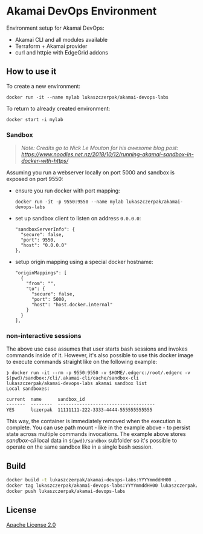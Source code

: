 # Akamai DevOps Environment

Environment setup for Akamai DevOps:

- Akamai CLI and all modules available
- Terraform + Akamai provider
- curl and httpie with EdgeGrid addons

## How to use it

To create a new environment:

```
docker run -it --name mylab lukaszczerpak/akamai-devops-labs
```

To return to already created environment:

```
docker start -i mylab
```

### Sandbox

> *Note: Credits go to Nick Le Mouton for his awesome blog post: <https://www.noodles.net.nz/2018/10/12/running-akamai-sandbox-in-docker-with-https/>*

Assuming you run a webserver locally on port 5000 and sandbox is exposed on port 9550:

- ensure you run docker with port mapping:
  ```
  docker run -it -p 9550:9550 --name mylab lukaszczerpak/akamai-devops-labs
  ```

- set up sandbox client to listen on address `0.0.0.0`:
  ```
  "sandboxServerInfo": {
    "secure": false,
    "port": 9550,
    "host": "0.0.0.0"
  },
  ```

- setup origin mapping using a special docker hostname:
  ```
  "originMappings": [
    {
      "from": "",
      "to": {
        "secure": false,
        "port": 5000,
        "host": "host.docker.internal"
      }
    }
  ],
  ```

### non-interactive sessions

The above use case assumes that user starts bash sessions and invokes commands inside of it. However, it's also possible to use this docker image to execute commands straight like on the following example:

```
❯ docker run -it --rm -p 9550:9550 -v $HOME/.edgerc:/root/.edgerc -v $(pwd)/sandbox:/cli/.akamai-cli/cache/sandbox-cli lukaszczerpak/akamai-devops-labs akamai sandbox list
Local sandboxes:

current  name      sandbox_id
-------  --------  ------------------------------------
YES      lczerpak  11111111-222-3333-4444-555555555555
```

This way, the container is immediately removed when the execution is complete. You can use path mount - like in the example above - to persist state across multiple commands invocations. The example above stores *sandbox-cli* local data in `$(pwd)/sandbox` subfolder so it's possible to operate on the same sandbox like in a single bash session.

## Build

```bash
docker build -t lukaszczerpak/akamai-devops-labs:YYYYmmddHH00 .
docker tag lukaszczerpak/akamai-devops-labs:YYYYmmddHH00 lukaszczerpak/akamai-devops-labs:latest
docker push lukaszczerpak/akamai-devops-labs
```

## License
[Apache License 2.0](LICENSE)
